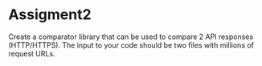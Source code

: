 # Assigment2
Create a comparator library that can be used to compare 2 API responses (HTTP/HTTPS). The input to your code should be two files with millions of request URLs.
